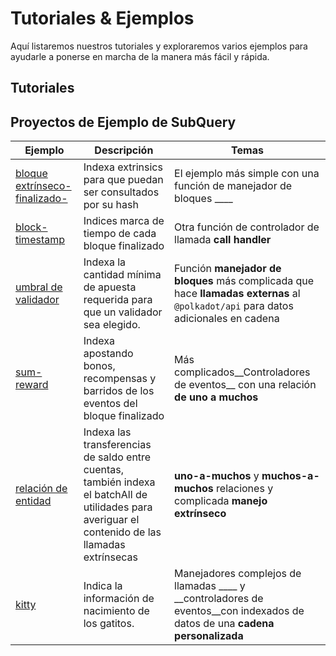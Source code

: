 # Tutoriales & Ejemplos

Aquí listaremos nuestros tutoriales y exploraremos varios ejemplos para ayudarle a ponerse en marcha de la manera más fácil y rápida.

## Tutoriales



## Proyectos de Ejemplo de SubQuery

| Ejemplo                                                                                           | Descripción                                                                                                                                        | Temas                                                                                                                              |
| ------------------------------------------------------------------------------------------------- | -------------------------------------------------------------------------------------------------------------------------------------------------- | ---------------------------------------------------------------------------------------------------------------------------------- |
| [bloque extrínseco-finalizado-](https://github.com/subquery/tutorials-extrinsic-finalised-blocks) | Indexa extrinsics para que puedan ser consultados por su hash                                                                                      | El ejemplo más simple con una función de manejador de bloques ____                                                                 |
| [block-timestamp](https://github.com/subquery/tutorials-block-timestamp)                          | Indices marca de tiempo de cada bloque finalizado                                                                                                  | Otra función de controlador de llamada __call handler__                                                                            |
| [umbral de validador](https://github.com/subquery/tutorials-validator-threshold)                  | Indexa la cantidad mínima de apuesta requerida para que un validador sea elegido.                                                                  | Función __manejador de bloques__ más complicada que hace __llamadas externas__ al `@polkadot/api` para datos adicionales en cadena |
| [sum-reward](https://github.com/subquery/tutorials-sum-reward)                                    | Indexa apostando bonos, recompensas y barridos de los eventos del bloque finalizado                                                                | Más complicados__Controladores de eventos__ con una relación __de uno a muchos__                                                   |
| [relación de entidad](https://github.com/subquery/tutorials-entity-relations)                     | Indexa las transferencias de saldo entre cuentas, también indexa el batchAll de utilidades para averiguar el contenido de las llamadas extrínsecas | __uno-a-muchos__ y __muchos-a-muchos__ relaciones y complicada __manejo extrínseco__                                               |
| [kitty](https://github.com/subquery/tutorials-kitty-chain)                                        | Indica la información de nacimiento de los gatitos.                                                                                                | Manejadores complejos de llamadas ____ y __controladores de eventos__con indexados de datos de una __cadena personalizada__        |
